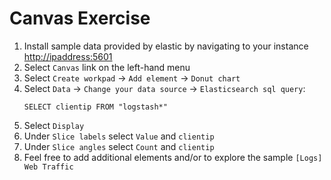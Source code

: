 # Canvas Exercise

1. Install sample data provided by elastic by navigating to your instance [http://ipaddress:5601](http://ipaddress:5601)
2. Select `Canvas` link on the left-hand menu
3. Select `Create workpad` -&gt; `Add element` -&gt; `Donut chart`
4. Select `Data` -&gt; `Change your data source` -&gt; `Elasticsearch sql query`:
   ```
   SELECT clientip FROM "logstash*"
   ```
5. Select `Display`
6. Under `Slice labels` select `Value` and `clientip`
7. Under `Slice angles` select `Count` and `clientip`
8. Feel free to add additional elements and/or to explore the sample `[Logs] Web Traffic`



